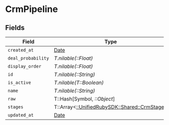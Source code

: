 # CrmPipeline


## Fields

| Field                                                                           | Type                                                                            | Required                                                                        | Description                                                                     |
| ------------------------------------------------------------------------------- | ------------------------------------------------------------------------------- | ------------------------------------------------------------------------------- | ------------------------------------------------------------------------------- |
| `created_at`                                                                    | [Date](https://ruby-doc.org/stdlib-2.6.1/libdoc/date/rdoc/Date.html)            | :heavy_minus_sign:                                                              | N/A                                                                             |
| `deal_probability`                                                              | *T.nilable(::Float)*                                                            | :heavy_minus_sign:                                                              | N/A                                                                             |
| `display_order`                                                                 | *T.nilable(::Float)*                                                            | :heavy_minus_sign:                                                              | N/A                                                                             |
| `id`                                                                            | *T.nilable(::String)*                                                           | :heavy_minus_sign:                                                              | N/A                                                                             |
| `is_active`                                                                     | *T.nilable(T::Boolean)*                                                         | :heavy_minus_sign:                                                              | N/A                                                                             |
| `name`                                                                          | *T.nilable(::String)*                                                           | :heavy_minus_sign:                                                              | N/A                                                                             |
| `raw`                                                                           | T::Hash[Symbol, *::Object*]                                                     | :heavy_minus_sign:                                                              | N/A                                                                             |
| `stages`                                                                        | T::Array<[::UnifiedRubySDK::Shared::CrmStage](../../models/shared/crmstage.md)> | :heavy_minus_sign:                                                              | N/A                                                                             |
| `updated_at`                                                                    | [Date](https://ruby-doc.org/stdlib-2.6.1/libdoc/date/rdoc/Date.html)            | :heavy_minus_sign:                                                              | N/A                                                                             |